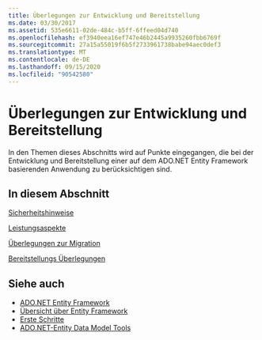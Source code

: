 ```yaml
---
title: Überlegungen zur Entwicklung und Bereitstellung
ms.date: 03/30/2017
ms.assetid: 535e6611-02de-484c-b5ff-6ffeed04d740
ms.openlocfilehash: ef3940eea16ef747e46b2445a9935260fbb6769f
ms.sourcegitcommit: 27a15a55019f6b5f2733961738babe94aec0def3
ms.translationtype: MT
ms.contentlocale: de-DE
ms.lasthandoff: 09/15/2020
ms.locfileid: "90542580"
---
```

# <a name="development-and-deployment-considerations"></a>Überlegungen zur Entwicklung und Bereitstellung
In den Themen dieses Abschnitts wird auf Punkte eingegangen, die bei der Entwicklung und Bereitstellung einer auf dem ADO.NET Entity Framework basierenden Anwendung zu berücksichtigen sind.  
  
## <a name="in-this-section"></a>In diesem Abschnitt  
 [Sicherheitshinweise](security-considerations.md)  
  
 [Leistungsaspekte](performance-considerations.md)  
  
 [Überlegungen zur Migration](migration-considerations.md)  
  
 [Bereitstellungs Überlegungen](deployment-considerations.md)  
  
## <a name="see-also"></a>Siehe auch

- [ADO.NET Entity Framework](index.md)
- [Übersicht über Entity Framework](overview.md)
- [Erste Schritte](getting-started.md)
- [ADO.NET-Entity Data Model Tools](/previous-versions/dotnet/netframework-4.0/bb399249(v=vs.100))

